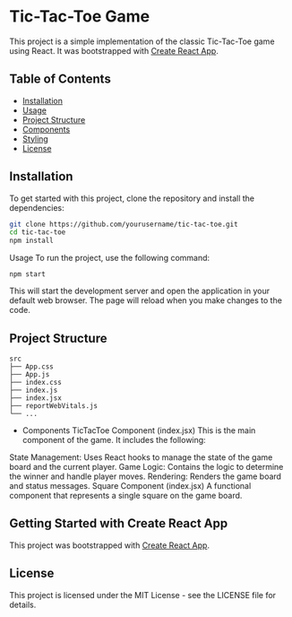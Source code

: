 # Tic-Tac-Toe Game

This project is a simple implementation of the classic Tic-Tac-Toe game using React. It was bootstrapped with [Create React App](https://github.com/facebook/create-react-app).

## Table of Contents

- [Installation](#installation)
- [Usage](#usage)
- [Project Structure](#project-structure)
- [Components](#components)
- [Styling](#styling)
- [License](#license)

## Installation

To get started with this project, clone the repository and install the dependencies:

```bash
git clone https://github.com/yourusername/tic-tac-toe.git
cd tic-tac-toe
npm install
```
Usage
To run the project, use the following command:
```
npm start
```
This will start the development server and open the application in your default web browser. The page will reload when you make changes to the code.

## Project Structure
```
src
├── App.css
├── App.js
├── index.css
├── index.js
├── index.jsx
├── reportWebVitals.js
└── ...
```
- Components
TicTacToe Component (index.jsx)
This is the main component of the game. It includes the following:

State Management: Uses React hooks to manage the state of the game board and the current player.
Game Logic: Contains the logic to determine the winner and handle player moves.
Rendering: Renders the game board and status messages.
Square Component (index.jsx)
A functional component that represents a single square on the game board.

## Getting Started with Create React App

This project was bootstrapped with [Create React App](https://github.com/facebook/create-react-app).

## License
This project is licensed under the MIT License - see the LICENSE file for details.



